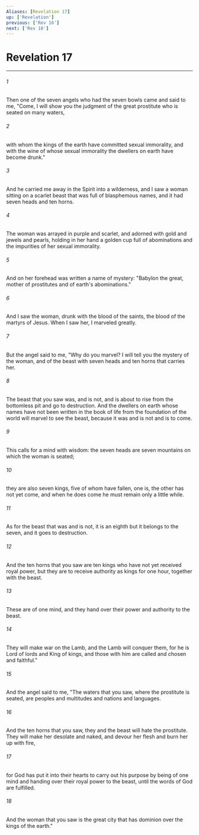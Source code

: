 ```yaml
---
Aliases: [Revelation 17]
up: ['Revelation']
previous: ['Rev 16']
next: ['Rev 18']
---
```

# Revelation 17
***



###### 1 
Then one of the seven angels who had the seven bowls came and said to me, "Come, I will show you the judgment of the great prostitute who is seated on many waters, 

###### 2 
with whom the kings of the earth have committed sexual immorality, and with the wine of whose sexual immorality the dwellers on earth have become drunk." 

###### 3 
And he carried me away in the Spirit into a wilderness, and I saw a woman sitting on a scarlet beast that was full of blasphemous names, and it had seven heads and ten horns. 

###### 4 
The woman was arrayed in purple and scarlet, and adorned with gold and jewels and pearls, holding in her hand a golden cup full of abominations and the impurities of her sexual immorality. 

###### 5 
And on her forehead was written a name of mystery: "Babylon the great, mother of prostitutes and of earth's abominations." 

###### 6 
And I saw the woman, drunk with the blood of the saints, the blood of the martyrs of Jesus. When I saw her, I marveled greatly. 

###### 7 
But the angel said to me, "Why do you marvel? I will tell you the mystery of the woman, and of the beast with seven heads and ten horns that carries her. 

###### 8 
The beast that you saw was, and is not, and is about to rise from the bottomless pit and go to destruction. And the dwellers on earth whose names have not been written in the book of life from the foundation of the world will marvel to see the beast, because it was and is not and is to come. 

###### 9 
This calls for a mind with wisdom: the seven heads are seven mountains on which the woman is seated; 

###### 10 
they are also seven kings, five of whom have fallen, one is, the other has not yet come, and when he does come he must remain only a little while. 

###### 11 
As for the beast that was and is not, it is an eighth but it belongs to the seven, and it goes to destruction. 

###### 12 
And the ten horns that you saw are ten kings who have not yet received royal power, but they are to receive authority as kings for one hour, together with the beast. 

###### 13 
These are of one mind, and they hand over their power and authority to the beast. 

###### 14 
They will make war on the Lamb, and the Lamb will conquer them, for he is Lord of lords and King of kings, and those with him are called and chosen and faithful." 

###### 15 
And the angel said to me, "The waters that you saw, where the prostitute is seated, are peoples and multitudes and nations and languages. 

###### 16 
And the ten horns that you saw, they and the beast will hate the prostitute. They will make her desolate and naked, and devour her flesh and burn her up with fire, 

###### 17 
for God has put it into their hearts to carry out his purpose by being of one mind and handing over their royal power to the beast, until the words of God are fulfilled. 

###### 18 
And the woman that you saw is the great city that has dominion over the kings of the earth."
